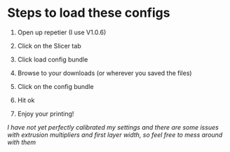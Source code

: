 # Steps to load these configs 

1. Open up repetier (I use V1.0.6) 

2. Click on the Slicer tab 

3. Click load config bundle

4. Browse to your downloads (or wherever you saved the files) 

5. Click on the config bundle 

6. Hit ok 

7. Enjoy your printing! 


*I have not yet perfectly calibrated my settings and there are some issues with extrusion multipliers and first layer width, so feel free to mess around with them*
